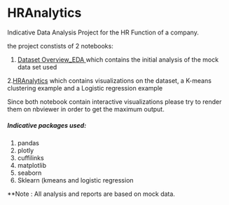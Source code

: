 # HRAnalytics
Indicative Data Analysis Project for the HR Function of a company.

the project constists of 2 notebooks:

1. [Dataset Overview_EDA ](DatasetOverview_EDA.ipynb) which contains the initial analysis of the mock data set used

2.[HRAnalytics](HRAnalytics.ipynb) which contains visualizations on the dataset, a K-means clustering example and a Logistic regression example 

Since both notebook contain interactive visualizations please try to render them on nbviewer in order to get the maximum output.

##### Indicative packages used:
 1. pandas
 2. plotly
 3. cuffilinks
 4. matplotlib
 5. seaborn
 6. Sklearn (kmeans and logistic regression
 
 **Note : All analysis and reports are based on mock data.
 